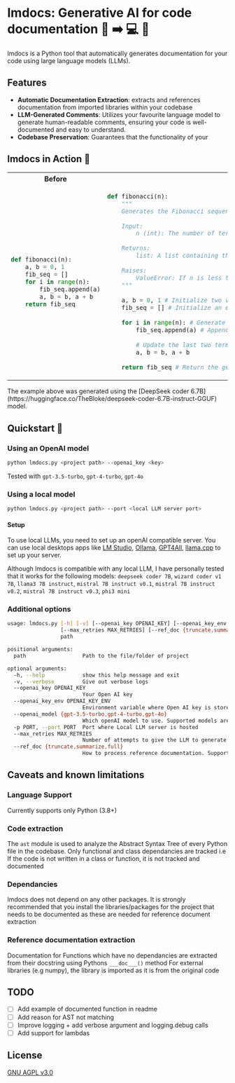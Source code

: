 # lmdocs: Generative AI for code documentation :brain: :arrow_right: :computer: :snake:

lmdocs is a Python tool that automatically generates documentation for your code using large language models (LLMs).

## Features
* **Automatic Documentation Extraction**: extracts and references documentation from imported libraries within your codebase
* **LLM-Generated Comments**: Utilizes your favourite language model to generate human-readable comments, ensuring your code is well-documented and easy to understand.
* **Codebase Preservation**: Guarantees that the functionality of your 

## lmdocs in Action :hammer:
<table>
<tr>
<th> Before </th>
<th> After </th>
</tr>
<tr>
<td>

```python
def fibonacci(n):
    a, b = 0, 1
    fib_seq = []
    for i in range(n):
        fib_seq.append(a)
        a, b = b, a + b
    return fib_seq
```

</td>
<td>

```python
def fibonacci(n):
    """
    Generates the Fibonacci sequence up to n terms.
    
    Input:
        n (int): The number of terms in the Fibonacci sequence to generate.
        
    Returns:
        list: A list containing the first n terms of the Fibonacci sequence.
        
    Raises:
        ValueError: If n is less than 1.
    """
    
    a, b = 0, 1 # Initialize two variables to store the last and current term in the sequence
    fib_seq = [] # Initialize an empty list to store the generated Fibonacci sequence
    
    for i in range(n): # Generate n terms of the Fibonacci sequence
        fib_seq.append(a) # Append the current term to the sequence
        
        # Update the last two terms for the next iteration
        a, b = b, a + b 
    
    return fib_seq # Return the generated Fibonacci sequence
```

</td>
</tr>
</table>
The example above was generated using the [DeepSeek coder 6.7B](https://huggingface.co/TheBloke/deepseek-coder-6.7B-instruct-GGUF) model.

## Quickstart :rocket:
### Using an OpenAI model
```bash
python lmdocs.py <project path> --openai_key <key> 
```

Tested with `gpt-3.5-turbo`, `gpt-4-turbo`, `gpt-4o`

### Using a local model
```bash
python lmdocs.py <project path> --port <local LLM server port>
```

#### Setup
To use local LLMs, you need to set up an openAI compatible server. 
You can use local desktops apps like [LM Studio](https://lmstudio.ai/docs/local-server), [Ollama](https://ollama.com/blog/openai-compatibility), [GPT4All](https://docs.gpt4all.io/gpt4all_chat.html#server-mode), [llama.cpp](https://github.com/ggerganov/llama.cpp/tree/master/examples/server) to set up your server.

Although lmdocs is compatible with any local LLM, I have personally tested that it works for the following models: 
`deepseek coder 7B`, `wizard coder v1 7B`, `llama3 7B instruct`, `mistral 7B instruct v0.1`, `mistral 7B instruct v0.2`, `mistral 7B instruct v0.3`, `phi3 mini`

### Additional options
```bash
usage: lmdocs.py [-h] [-v] [--openai_key OPENAI_KEY] [--openai_key_env OPENAI_KEY_ENV] [--openai_model {gpt-3.5-turbo,gpt-4-turbo,gpt-4o}] [-p PORT]
                 [--max_retries MAX_RETRIES] [--ref_doc {truncate,summarize,full}]
                 path

positional arguments:
  path                  Path to the file/folder of project

optional arguments:
  -h, --help            show this help message and exit
  -v, --verbose         Give out verbose logs
  --openai_key OPENAI_KEY
                        Your Open AI key
  --openai_key_env OPENAI_KEY_ENV
                        Environment variable where Open AI key is stored
  --openai_model {gpt-3.5-turbo,gpt-4-turbo,gpt-4o}
                        Which openAI model to use. Supported models are [gpt-3.5-turbo, gpt-4-turbo, gpt-4o]. gpt-3.5-turbo is used by default
  -p PORT, --port PORT  Port where Local LLM server is hosted
  --max_retries MAX_RETRIES
                        Number of attempts to give the LLM to generate the documentation for each function
  --ref_doc {truncate,summarize,full}
                        How to process reference documentation. Supported choices are: [truncate / summarize / full]
```

## Caveats and known limitations

### Language Support
Currently supports only Python (3.8+)

### Code extraction
The `ast` module is used to analyze the Abstract Syntax Tree of every Python file in the codebase. 
Only functional and class dependancies are tracked i.e If the code is not written in a class or function, it is not tracked and documented

### Dependancies
lmdocs does not depend on any other packages.
It is strongly recommended that you install the libraries/packages for the project that needs to be documented as these are needed for reference document extraction

### Reference documentation extraction

Documentation for Functions which have no dependancies are extracted from their docstring using Pythons `___doc___()` method
For external libraries (e.g numpy), the library is imported as it is from the original code

## TODO

- [ ] Add example of documented function in readme
- [ ] Add reason for AST not matching
- [ ] Improve logging + add verbose argument and logging.debug calls
- [ ] Add support for lambdas

## License 
[GNU AGPL v3.0](https://www.gnu.org/licenses/agpl-3.0.en.html)